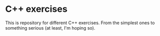 # C++ exercises

This is repository for different C++ exercises. From the simplest ones to something serious (at least, I'm hoping so).
 
